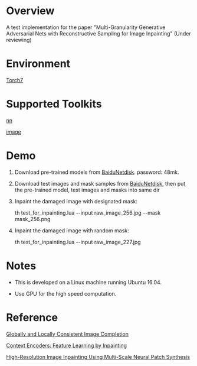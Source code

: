 # Overview

  A test implementation for the paper "Multi-Granularity Generative Adversarial Nets with Reconstructive Sampling for Image Inpainting" (Under reviewing)

# Environment

  [Torch7](http://torch.ch/docs/getting-started.html)

# Supported Toolkits
  
  [nn](https://github.com/torch/nn)
  
  [image](https://github.com/torch/image)

# Demo
  
  1. Download pre-trained models from [BaiduNetdisk](https://pan.baidu.com/s/1ilBXZUZlACeChzE9w-zRxQ). password: 48mk.

  2. Download test images and mask samples from [BaiduNetdisk](https://pan.baidu.com/s/1ilBXZUZlACeChzE9w-zRxQ), then put the pre-trained model, test images and masks into same dir

  3. Inpaint the damaged image with designated mask:
     
     th test_for_inpainting.lua --input raw_image_256.jpg --mask mask_256.png

  4. Inpaint the damaged image with random mask:

     th test_for_inpainting.lua --input raw_image_227.jpg

# Notes
- This is developed on a Linux machine running Ubuntu 16.04.

- Use GPU for the high speed computation.

# Reference
[Globally and Locally Consistent Image Completion](https://github.com/satoshiiizuka/siggraph2017_inpainting)

[Context Encoders: Feature Learning by Inpainting](https://github.com/pathak22/context-encoder)

[High-Resolution Image Inpainting Using Multi-Scale Neural Patch Synthesis](https://github.com/leehomyc/Faster-High-Res-Neural-Inpainting)

